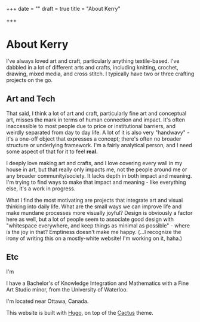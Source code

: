 +++
date = ""
draft = true
title = "About Kerry"

+++
# About Kerry

I've always loved art and craft, particularly anything textile-based. I've dabbled in a lot of different arts and crafts, including knitting, crochet, drawing, mixed media, and cross stitch. I typically have two or three crafting projects on the go.

## Art and Tech

That said, I think a lot of art and craft, particularly fine art and conceptual art, misses the mark in terms of human connection and impact. It's often inaccessible to most people due to price or institutional barriers, and weirdly separated from day to day life. A lot of it is also very "handwavy" - it's a one-off object that expresses a concept; there's often no broader structure or underlying framework. I'm a fairly analytical person, and I need some aspect of that for it to feel **real.**

I deeply love making art and crafts, and I love covering every wall in my house in art, but that really only impacts me, not the people around me or any broader community/society. It lacks depth in both impact and meaning. I'm trying to find ways to make that impact and meaning - like everything else, it's a work in progress.

What I find the most motivating are projects that integrate art and visual thinking into daily life. What are the small ways we can improve life and make mundane processes more visually joyful? Design is obviously a factor here as well, but a lot of people seem to associate good design with "whitespace everywhere, and keep things as minimal as possible" - where is the joy in that? Emptiness doesn't make me happy. (...I recognize the irony of writing this on a mostly-white website! I'm working on it, haha.)

## Etc

I'm 

I have a Bachelor's of Knowledge Integration and Mathematics with a Fine Art Studio minor, from the University of Waterloo.

I'm located near Ottawa, Canada.

This website is built with [Hugo](https://gohugo.io/ "Hugo"), on top of the [Cactus](https://themes.gohugo.io/themes/hugo-theme-cactus/ "Cactus theme") theme. 